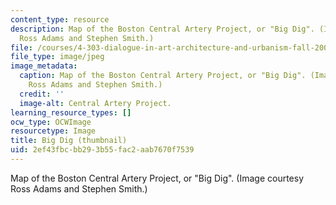 ```yaml
---
content_type: resource
description: Map of the Boston Central Artery Project, or "Big Dig". (Image courtesy
  Ross Adams and Stephen Smith.)
file: /courses/4-303-dialogue-in-art-architecture-and-urbanism-fall-2003/2ef43fbcbb293b55fac2aab7670f7539_4-303f03-th.jpg
file_type: image/jpeg
image_metadata:
  caption: Map of the Boston Central Artery Project, or "Big Dig". (Image courtesy
    Ross Adams and Stephen Smith.)
  credit: ''
  image-alt: Central Artery Project.
learning_resource_types: []
ocw_type: OCWImage
resourcetype: Image
title: Big Dig (thumbnail)
uid: 2ef43fbc-bb29-3b55-fac2-aab7670f7539
---
```

Map of the Boston Central Artery Project, or "Big Dig". (Image courtesy Ross Adams and Stephen Smith.)

